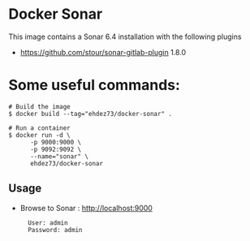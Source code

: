 # Docker Sonar

This image contains a Sonar 6.4 installation with the following plugins

   * https://github.com/stour/sonar-gitlab-plugin 1.8.0

# Some useful commands:

    # Build the image
    $ docker build --tag="ehdez73/docker-sonar" .

    # Run a container
    $ docker run -d \
          -p 9000:9000 \
          -p 9092:9092 \
          --name="sonar" \
          ehdez73/docker-sonar

## Usage
* Browse to Sonar : [http://localhost:9000](http://localhost:9000)

        User: admin
        Password: admin
